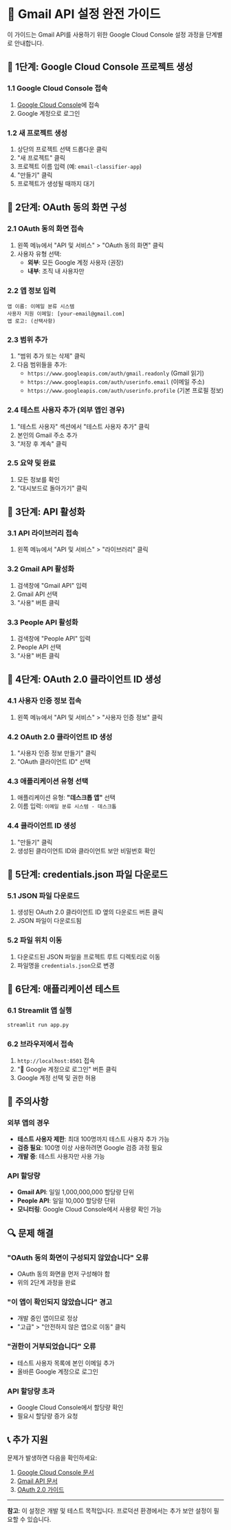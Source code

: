 # 📧 Gmail API 설정 완전 가이드

이 가이드는 Gmail API를 사용하기 위한 Google Cloud Console 설정 과정을 단계별로 안내합니다.

## 🔧 1단계: Google Cloud Console 프로젝트 생성

### 1.1 Google Cloud Console 접속
1. [Google Cloud Console](https://console.cloud.google.com/)에 접속
2. Google 계정으로 로그인

### 1.2 새 프로젝트 생성
1. 상단의 프로젝트 선택 드롭다운 클릭
2. "새 프로젝트" 클릭
3. 프로젝트 이름 입력 (예: `email-classifier-app`)
4. "만들기" 클릭
5. 프로젝트가 생성될 때까지 대기

## 🔧 2단계: OAuth 동의 화면 구성

### 2.1 OAuth 동의 화면 접속
1. 왼쪽 메뉴에서 "API 및 서비스" > "OAuth 동의 화면" 클릭
2. 사용자 유형 선택:
   - **외부**: 모든 Google 계정 사용자 (권장)
   - **내부**: 조직 내 사용자만

### 2.2 앱 정보 입력
```
앱 이름: 이메일 분류 시스템
사용자 지원 이메일: [your-email@gmail.com]
앱 로고: (선택사항)
```

### 2.3 범위 추가
1. "범위 추가 또는 삭제" 클릭
2. 다음 범위들을 추가:
   - `https://www.googleapis.com/auth/gmail.readonly` (Gmail 읽기)
   - `https://www.googleapis.com/auth/userinfo.email` (이메일 주소)
   - `https://www.googleapis.com/auth/userinfo.profile` (기본 프로필 정보)

### 2.4 테스트 사용자 추가 (외부 앱인 경우)
1. "테스트 사용자" 섹션에서 "테스트 사용자 추가" 클릭
2. 본인의 Gmail 주소 추가
3. "저장 후 계속" 클릭

### 2.5 요약 및 완료
1. 모든 정보를 확인
2. "대시보드로 돌아가기" 클릭

## 🔧 3단계: API 활성화

### 3.1 API 라이브러리 접속
1. 왼쪽 메뉴에서 "API 및 서비스" > "라이브러리" 클릭

### 3.2 Gmail API 활성화
1. 검색창에 "Gmail API" 입력
2. Gmail API 선택
3. "사용" 버튼 클릭

### 3.3 People API 활성화
1. 검색창에 "People API" 입력
2. People API 선택
3. "사용" 버튼 클릭

## 🔧 4단계: OAuth 2.0 클라이언트 ID 생성

### 4.1 사용자 인증 정보 접속
1. 왼쪽 메뉴에서 "API 및 서비스" > "사용자 인증 정보" 클릭

### 4.2 OAuth 2.0 클라이언트 ID 생성
1. "사용자 인증 정보 만들기" 클릭
2. "OAuth 클라이언트 ID" 선택

### 4.3 애플리케이션 유형 선택
1. 애플리케이션 유형: **"데스크톱 앱"** 선택
2. 이름 입력: `이메일 분류 시스템 - 데스크톱`

### 4.4 클라이언트 ID 생성
1. "만들기" 클릭
2. 생성된 클라이언트 ID와 클라이언트 보안 비밀번호 확인

## 🔧 5단계: credentials.json 파일 다운로드

### 5.1 JSON 파일 다운로드
1. 생성된 OAuth 2.0 클라이언트 ID 옆의 다운로드 버튼 클릭
2. JSON 파일이 다운로드됨

### 5.2 파일 위치 이동
1. 다운로드된 JSON 파일을 프로젝트 루트 디렉토리로 이동
2. 파일명을 `credentials.json`으로 변경

## 🔧 6단계: 애플리케이션 테스트

### 6.1 Streamlit 앱 실행
```bash
streamlit run app.py
```

### 6.2 브라우저에서 접속
1. `http://localhost:8501` 접속
2. "🔗 Google 계정으로 로그인" 버튼 클릭
3. Google 계정 선택 및 권한 허용

## 🚨 주의사항

### 외부 앱의 경우
- **테스트 사용자 제한**: 최대 100명까지 테스트 사용자 추가 가능
- **검증 필요**: 100명 이상 사용하려면 Google 검증 과정 필요
- **개발 중**: 테스트 사용자만 사용 가능

### API 할당량
- **Gmail API**: 일일 1,000,000,000 할당량 단위
- **People API**: 일일 10,000 할당량 단위
- **모니터링**: Google Cloud Console에서 사용량 확인 가능

## 🔍 문제 해결

### "OAuth 동의 화면이 구성되지 않았습니다" 오류
- OAuth 동의 화면을 먼저 구성해야 함
- 위의 2단계 과정을 완료

### "이 앱이 확인되지 않았습니다" 경고
- 개발 중인 앱이므로 정상
- "고급" > "안전하지 않은 앱으로 이동" 클릭

### "권한이 거부되었습니다" 오류
- 테스트 사용자 목록에 본인 이메일 추가
- 올바른 Google 계정으로 로그인

### API 할당량 초과
- Google Cloud Console에서 할당량 확인
- 필요시 할당량 증가 요청

## 📞 추가 지원

문제가 발생하면 다음을 확인하세요:
1. [Google Cloud Console 문서](https://cloud.google.com/docs)
2. [Gmail API 문서](https://developers.google.com/gmail/api)
3. [OAuth 2.0 가이드](https://developers.google.com/identity/protocols/oauth2)

---

**참고**: 이 설정은 개발 및 테스트 목적입니다. 프로덕션 환경에서는 추가 보안 설정이 필요할 수 있습니다. 